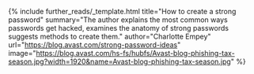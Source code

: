 {%
  include further_reads/_template.html
  title="How to create a strong password"
  summary="The author explains the most common ways passwords get hacked, examines the anatomy of strong passwords suggests methods to create them."
  author="Charlotte Empey"
  url="https://blog.avast.com/strong-password-ideas"
  image="https://blog.avast.com/hs-fs/hubfs/Avast-blog-phishing-tax-season.jpg?width=1920&name=Avast-blog-phishing-tax-season.jpg"
%}

